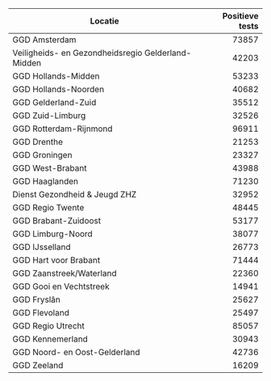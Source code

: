 | Locatie | Positieve tests |
|---------|----------------:|
| GGD Amsterdam                            | 73857 |
| Veiligheids- en Gezondheidsregio Gelderland-Midden | 42203 |
| GGD Hollands-Midden                      | 53233 |
| GGD Hollands-Noorden                     | 40682 |
| GGD Gelderland-Zuid                      | 35512 |
| GGD Zuid-Limburg                         | 32526 |
| GGD Rotterdam-Rijnmond                   | 96911 |
| GGD Drenthe                              | 21253 |
| GGD Groningen                            | 23327 |
| GGD West-Brabant                         | 43988 |
| GGD Haaglanden                           | 71230 |
| Dienst Gezondheid & Jeugd ZHZ            | 32952 |
| GGD Regio Twente                         | 48445 |
| GGD Brabant-Zuidoost                     | 53177 |
| GGD Limburg-Noord                        | 38077 |
| GGD IJsselland                           | 26773 |
| GGD Hart voor Brabant                    | 71444 |
| GGD Zaanstreek/Waterland                 | 22360 |
| GGD Gooi en Vechtstreek                  | 14941 |
| GGD Fryslân                              | 25627 |
| GGD Flevoland                            | 25497 |
| GGD Regio Utrecht                        | 85057 |
| GGD Kennemerland                         | 30943 |
| GGD Noord- en Oost-Gelderland            | 42736 |
| GGD Zeeland                              | 16209 |
